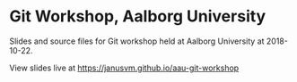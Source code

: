 # Git Workshop, Aalborg University

Slides and source files for Git workshop held at Aalborg University at 2018-10-22.

View slides live at https://janusvm.github.io/aau-git-workshop
